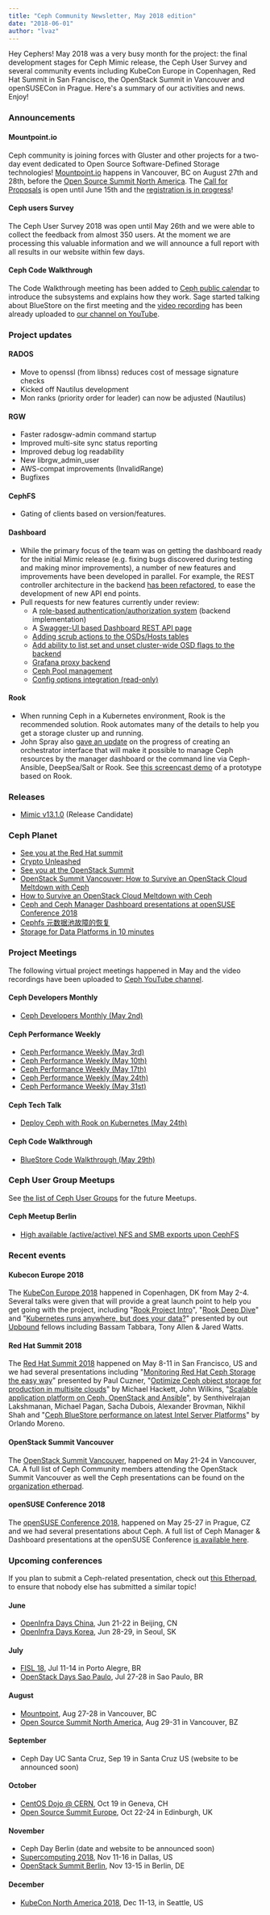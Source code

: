 ```yaml
---
title: "Ceph Community Newsletter, May 2018 edition"
date: "2018-06-01"
author: "lvaz"
---
```


Hey Cephers! May 2018 was a very busy month for the project: the final development stages for Ceph Mimic release, the Ceph User Survey and several community events including KubeCon Europe in Copenhagen, Red Hat Summit in San Francisco, the OpenStack Summit in Vancouver and openSUSECon in Prague. Here's a summary of our activities and news. Enjoy!

### Announcements

#### Mountpoint.io

Ceph community is joining forces with Gluster and other projects for a two-day event dedicated to Open Source Software-Defined Storage technologies! [Mountpoint.io](https://mountpoint.io/) happens in Vancouver, BC on August 27th and 28th, before the [Open Source Summit North America](https://events.linuxfoundation.org/events/open-source-summit-north-america-2018/). The [Call for Proposals](https://docs.google.com/forms/d/1_gsVGmfiFIVGZSjiwmV325MI1Jeo00OMUG3DCivDSBc/viewform?ts=5ae8d19d&edit_requested=true) is open until June 15th and the [registration is in progress](http://www.regonline.com/mountpoint2018)!

#### Ceph users Survey

The Ceph User Survey 2018 was open until May 26th and we were able to collect the feedback from almost 350 users. At the moment we are processing this valuable information and we will announce a full report with all results in our website within few days.

#### Ceph Code Walkthrough

The Code Walkthrough meeting has been added to [Ceph public calendar](https://calendar.google.com/calendar/b/1?cid=OXRzOWM3bHQ3dTF2aWMyaWp2dnFxbGZwbzBAZ3JvdXAuY2FsZW5kYXIuZ29vZ2xlLmNvbQ) to introduce the subsystems and explains how they work. Sage started talking about BlueStore on the first meeting and the [video recording](https://youtu.be/f0H-XhcZGP) has been already uploaded to [our channel on YouTube](https://www.youtube.com/channel/UCno-Fry25FJ7B4RycCxOtfw).

### Project updates

#### RADOS

- Move to openssl (from libnss) reduces cost of message signature checks
- Kicked off Nautilus development
- Mon ranks (priority order for leader) can now be adjusted (Nautilus)

#### RGW

- Faster radosgw-admin command startup
- Improved multi-site sync status reporting
- Improved debug log readability
- New librgw\_admin\_user
- AWS-compat improvements (InvalidRange)
- Bugfixes

#### CephFS

- Gating of clients based on version/features.

#### Dashboard

- While the primary focus of the team was on getting the dashboard ready for the initial Mimic release (e.g. fixing bugs discovered during testing and making minor improvements), a number of new features and improvements have been developed in parallel. For example, the REST controller architecture in the backend [has been refactored](https://github.com/ceph/ceph/pull/22210), to ease the development of new API end points.
- Pull requests for new features currently under review:
    - A [role-based authentication/authorization system](https://github.com/ceph/ceph/pull/22283) (backend implementation)
    - A [Swagger-UI based Dashboard REST API page](https://github.com/ceph/ceph/pull/22282)
    - [Adding scrub actions to the OSDs/Hosts tables](https://github.com/ceph/ceph/pull/22122)
    - [Add ability to list,set and unset cluster-wide OSD flags to the backend](https://github.com/ceph/ceph/pull/21998)
    - [Grafana proxy backend](https://github.com/ceph/ceph/pull/21644)
    - [Ceph Pool management](https://github.com/ceph/ceph/pull/21614)
    - [Config options integration (read-only)](https://github.com/ceph/ceph/pull/21460)

#### Rook

- When running Ceph in a Kubernetes environment, Rook is the recommended solution. Rook automates many of the details to help you get a storage cluster up and running.
- John Spray also [gave an update](https://www.spinics.net/lists/ceph-devel/msg41492.html) on the progress of creating an orchestrator interface that will make it possible to manage Ceph resources by the manager dashboard or the command line via Ceph-Ansible, DeepSea/Salt or Rook. See [this screencast demo](https://imgur.com/a/1iOUR6o) of a prototype based on Rook.

### Releases

- [Mimic v13.1.0](https://ceph.com/releases/v13-1-0-mimic-rc1-released/) (Release Candidate)

### Ceph Planet

- [See you at the Red Hat summit](https://ceph.com/planet/see-you-at-the-red-hat-summit/)
- [Crypto Unleashed](https://ceph.com/planet/crypto-unleashed/)
- [See you at the OpenStack Summit](https://ceph.com/planet/see-you-at-the-openstack-summit/)
- [OpenStack Summit Vancouver: How to Survive an OpenStack Cloud Meltdown with Ceph](https://ceph.com/planet/openstack-summit-vancouver-how-to-survive-an-openstack-cloud-meltdown-with-ceph/)
- [How to Survive an OpenStack Cloud Meltdown with Ceph](https://ceph.com/planet/how-to-survive-an-openstack-cloud-meltdown-with-ceph/)
- [Ceph and Ceph Manager Dashboard presentations at openSUSE Conference 2018](https://ceph.com/planet/ceph-and-ceph-manager-dashboard-presentations-at-opensuse-conference-2018/)
- [Cephfs 元数据池故障的恢复](https://ceph.com/planet/cephfs%e5%85%83%e6%95%b0%e6%8d%ae%e6%b1%a0%e6%95%85%e9%9a%9c%e7%9a%84%e6%81%a2%e5%a4%8d/)
- [Storage for Data Platforms in 10 minutes](https://ceph.com/planet/storage-for-data-platforms-in-10-minutes/)

### Project Meetings

The following virtual project meetings happened in May and the video recordings have been uploaded to [Ceph YouTube channel](https://www.youtube.com/channel/UCno-Fry25FJ7B4RycCxOtfw).

#### Ceph Developers Monthly

- [Ceph Developers Monthly (May 2nd)](https://www.youtube.com/watch?v=aFDM56qZTtg)

#### Ceph Performance Weekly

- [Ceph Performance Weekly (May 3rd)](https://www.youtube.com/watch?v=auBy20GpRi0)
- [Ceph Performance Weekly (May 10th)](https://www.youtube.com/watch?v=Qos9AF16j5w)
- [Ceph Performance Weekly (May 17th)](https://www.youtube.com/watch?v=YlXGBNfc8Tc)
- [Ceph Performance Weekly (May 24th)](https://www.youtube.com/watch?v=qnCWprRHzxc)
- [Ceph Performance Weekly (May 31st)](https://youtu.be/fZVg60B5Xxs)

#### Ceph Tech Talk

- [Deploy Ceph with Rook on Kubernetes (May 24th)](https://www.youtube.com/watch?v=IdX53Ddcd9E)

#### Ceph Code Walkthrough

- [BlueStore Code Walkthrough (May 29th)](https://youtu.be/f0H-XhcZGP0)

### Ceph User Group Meetups

See [the list of Ceph User Groups](http://tracker.ceph.com/projects/ceph/wiki/Meetups) for the future Meetups.

#### Ceph Meetup Berlin

- [High available (active/active) NFS and SMB exports upon CephFS](https://www.meetup.com/Ceph-Berlin/events/qbpxrhyxhblc/)

### Recent events

#### Kubecon Europe 2018

The [KubeCon Europe 2018](https://events.linuxfoundation.org/events/kubecon-cloudnativecon-europe-2018/) happened in Copenhagen, DK from May 2-4. Several talks were given that will provide a great launch point to help you get going with the project, including "[Rook Project Intro](https://www.youtube.com/watch?v=To1ldyb_9NA)", "[Rook Deep Dive](https://www.youtube.com/watch?v=yknGKzJw7_k)" and "[Kubernetes runs anywhere, but does your data?](https://www.youtube.com/watch?v=Ot66g1WzXEU)" presented by out [Upbound](https://upbound.io/) fellows including Bassam Tabbara, Tony Allen & Jared Watts.

#### Red Hat Summit 2018

The [Red Hat Summit 2018](https://www.redhat.com/en/summit/2018) happened on May 8-11 in San Francisco, US and we had several presentations including "[Monitoring Red Hat Ceph Storage the easy way](https://hubb.blob.core.windows.net/c2511cea-81c5-4386-8731-cc444ff806df-public/resources/M1082%20-%20Monitoring%20Red%20Hat%20Ceph%20Storage%20the%20easy%20way%20Distribution.pdf)" presented by Paul Cuzner, "[Optimize Ceph object storage for production in multisite clouds](https://hubb.blob.core.windows.net/c2511cea-81c5-4386-8731-cc444ff806df-public/resources/Optimize%20Ceph%20object%20storage%20for%20production%20in%20multisite%20clouds.pdf)" by Michael Hackett, John Wilkins, "[Scalable application platform on Ceph, OpenStack and Ansible](https://hubb.blob.core.windows.net/c2511cea-81c5-4386-8731-cc444ff806df-public/resources/P1208%20-%20Scalable%20application%20platform%20on%20Ceph,%20OpenStack%20and%20Ansible%20Distribution.pdf)", by Senthivelrajan Lakshmanan, Michael Pagan, Sacha Dubois, Alexander Brovman, Nikhil Shah and "[Ceph BlueStore performance on latest Intel Server Platforms](https://hubb.blob.core.windows.net/c2511cea-81c5-4386-8731-cc444ff806df-public/resources/M1205%20-Ceph%20BlueStore%20performance%20on%20latest%20Intel%20Server%20Platforms%20Distribution.pdf)" by Orlando Moreno.

#### OpenStack Summit Vancouver

The [OpenStack Summit Vancouver](https://www.openstack.org/summit/vancouver-2018), happened on May 21-24 in Vancouver, CA. A full list of Ceph Community members attending the OpenStack Summit Vancouver as well the Ceph presentations can be found on the [organization etherpad](https://pad.ceph.com/p/openstack-summit-vancouver-2018).

#### openSUSE Conference 2018

The [openSUSE Conference 2018](https://events.opensuse.org/conference/oSC18), happened on May 25-27 in Prague, CZ and we had several presentations about Ceph. A full list of Ceph Manager & Dashboard presentations at the openSUSE Conference [is available here](https://www.openattic.org/posts/ceph-and-ceph-manager-dashboard-presentations-at-opensuse-conference-2018/).

### Upcoming conferences

If you plan to submit a Ceph-related presentation, check out [this Etherpad](https://pad.ceph.com/p/cfp-coordination), to ensure that nobody else has submitted a similar topic!

#### June

- [OpenInfra Days China](http://china.openinfradays.org/En), Jun 21-22 in Beijing, CN
- [OpenInfra Days Korea](https://openinfradays.kr/index_en.html), Jun 28-29, in Seoul, SK

#### July

- [FISL 18](http://fisl.softwarelivre.org/), Jul 11-14 in Porto Alegre, BR
- [OpenStack Days Sao Paulo](http://openstackbr.com.br/events/2018/), Jul 27-28 in Sao Paulo, BR

#### August

- [Mountpoint](https://mountpoint.io/), Aug 27-28 in Vancouver, BC
- [Open Source Summit North America](https://events.linuxfoundation.org/events/open-source-summit-north-america-2018/), Aug 29-31 in Vancouver, BZ

#### September

- Ceph Day UC Santa Cruz, Sep 19 in Santa Cruz US (website to be announced soon)

#### October

- [CentOS Dojo @ CERN](https://blog.centos.org/2018/05/cern-dojo-october-19th-2018/), Oct 19 in Geneva, CH
- [Open Source Summit Europe](https://events.linuxfoundation.org/events/open-source-summit-europe-2018/), Oct 22-24 in Edinburgh, UK

#### November

- Ceph Day Berlin (date and website to be announced soon)
- [Supercomputing 2018](https://sc18.supercomputing.org/), Nov 11-16 in Dallas, US
- [OpenStack Summit Berlin](https://www.openstack.org/summit/berlin-2018/), Nov 13-15 in Berlin, DE

#### December

- [KubeCon North America 2018](https://events.linuxfoundation.org/events/kubecon-cloudnativecon-north-america-2018/), Dec 11-13, in Seattle, US
